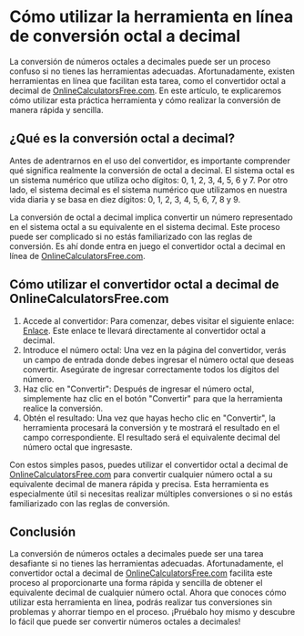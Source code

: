 Cómo utilizar la herramienta en línea de conversión octal a decimal
===================================================================

La conversión de números octales a decimales puede ser un proceso confuso si no tienes las herramientas adecuadas. Afortunadamente, existen herramientas en línea que facilitan esta tarea, como el convertidor octal a decimal de [OnlineCalculatorsFree.com](http://OnlineCalculatorsFree.com). En este artículo, te explicaremos cómo utilizar esta práctica herramienta y cómo realizar la conversión de manera rápida y sencilla.

¿Qué es la conversión octal a decimal?
--------------------------------------

Antes de adentrarnos en el uso del convertidor, es importante comprender qué significa realmente la conversión de octal a decimal. El sistema octal es un sistema numérico que utiliza ocho dígitos: 0, 1, 2, 3, 4, 5, 6 y 7. Por otro lado, el sistema decimal es el sistema numérico que utilizamos en nuestra vida diaria y se basa en diez dígitos: 0, 1, 2, 3, 4, 5, 6, 7, 8 y 9.

La conversión de octal a decimal implica convertir un número representado en el sistema octal a su equivalente en el sistema decimal. Este proceso puede ser complicado si no estás familiarizado con las reglas de conversión. Es ahí donde entra en juego el convertidor octal a decimal en línea de [OnlineCalculatorsFree.com](http://OnlineCalculatorsFree.com).

Cómo utilizar el convertidor octal a decimal de OnlineCalculatorsFree.com
-------------------------------------------------------------------------

1. Accede al convertidor: Para comenzar, debes visitar el siguiente enlace: [Enlace](https://www.onlinecalculatorsfree.com/es/convert/octal-to-decimal.html). Este enlace te llevará directamente al convertidor octal a decimal.
2. Introduce el número octal: Una vez en la página del convertidor, verás un campo de entrada donde debes ingresar el número octal que deseas convertir. Asegúrate de ingresar correctamente todos los dígitos del número.
3. Haz clic en "Convertir": Después de ingresar el número octal, simplemente haz clic en el botón "Convertir" para que la herramienta realice la conversión.
4. Obtén el resultado: Una vez que hayas hecho clic en "Convertir", la herramienta procesará la conversión y te mostrará el resultado en el campo correspondiente. El resultado será el equivalente decimal del número octal que ingresaste.

Con estos simples pasos, puedes utilizar el convertidor octal a decimal de [OnlineCalculatorsFree.com](http://OnlineCalculatorsFree.com) para convertir cualquier número octal a su equivalente decimal de manera rápida y precisa. Esta herramienta es especialmente útil si necesitas realizar múltiples conversiones o si no estás familiarizado con las reglas de conversión.

Conclusión
----------

La conversión de números octales a decimales puede ser una tarea desafiante si no tienes las herramientas adecuadas. Afortunadamente, el convertidor octal a decimal de [OnlineCalculatorsFree.com](http://OnlineCalculatorsFree.com) facilita este proceso al proporcionarte una forma rápida y sencilla de obtener el equivalente decimal de cualquier número octal. Ahora que conoces cómo utilizar esta herramienta en línea, podrás realizar tus conversiones sin problemas y ahorrar tiempo en el proceso. ¡Pruébalo hoy mismo y descubre lo fácil que puede ser convertir números octales a decimales!